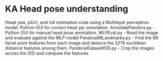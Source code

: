 # KA Head pose understanding

Head yaw, pitch, and roll estimation code using a Multilayer perceptron model. Python GUI for correct head ypr annotation.
AnnotatePandora.py - Python GUI for manual head pose annotation.
MLPEval.py - Read the image and evaluate against the MLP model
Pandora68Landmarks.py - Find the 68 facial point features from each image and deduce the 2278 euclidean distance features among them.
PandoraIDatasetIOD.py - Crop the images across the IOD and compute the features